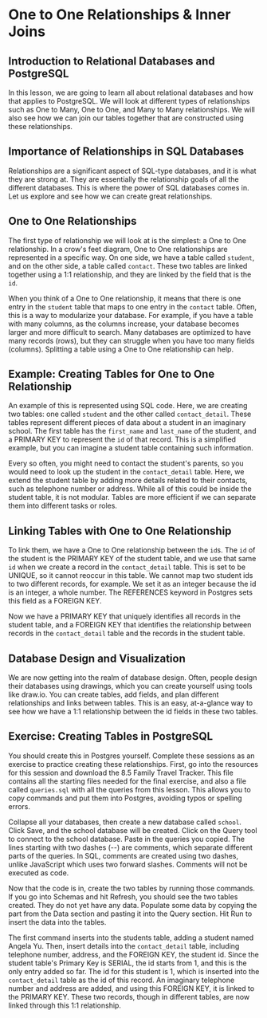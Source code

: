# One to One Relationships & Inner Joins

## Introduction to Relational Databases and PostgreSQL

In this lesson, we are going to learn all about relational databases and how that applies to PostgreSQL. We will look at different types of relationships such as One to Many, One to One, and Many to Many relationships. We will also see how we can join our tables together that are constructed using these relationships.

## Importance of Relationships in SQL Databases

Relationships are a significant aspect of SQL-type databases, and it is what they are strong at. They are essentially the relationship goals of all the different databases. This is where the power of SQL databases comes in. Let us explore and see how we can create great relationships.

## One to One Relationships

The first type of relationship we will look at is the simplest: a One to One relationship. In a crow's feet diagram, One to One relationships are represented in a specific way. On one side, we have a table called `student`, and on the other side, a table called `contact`. These two tables are linked together using a 1:1 relationship, and they are linked by the field that is the `id`.

When you think of a One to One relationship, it means that there is one entry in the `student` table that maps to one entry in the `contact` table. Often, this is a way to modularize your database. For example, if you have a table with many columns, as the columns increase, your database becomes larger and more difficult to search. Many databases are optimized to have many records (rows), but they can struggle when you have too many fields (columns). Splitting a table using a One to One relationship can help.

## Example: Creating Tables for One to One Relationship

An example of this is represented using SQL code. Here, we are creating two tables: one called `student` and the other called `contact_detail`. These tables represent different pieces of data about a student in an imaginary school. The first table has the `first_name` and `last_name` of the student, and a PRIMARY KEY to represent the `id` of that record. This is a simplified example, but you can imagine a student table containing such information.

Every so often, you might need to contact the student's parents, so you would need to look up the student in the `contact_detail` table. Here, we extend the student table by adding more details related to their contacts, such as telephone number or address. While all of this could be inside the student table, it is not modular. Tables are more efficient if we can separate them into different tasks or roles.

## Linking Tables with One to One Relationship

To link them, we have a One to One relationship between the `id`s. The `id` of the student is the PRIMARY KEY of the student table, and we use that same `id` when we create a record in the `contact_detail` table. This is set to be UNIQUE, so it cannot reoccur in this table. We cannot map two student ids to two different records, for example. We set it as an integer because the id is an integer, a whole number. The REFERENCES keyword in Postgres sets this field as a FOREIGN KEY.

Now we have a PRIMARY KEY that uniquely identifies all records in the student table, and a FOREIGN KEY that identifies the relationship between records in the `contact_detail` table and the records in the student table.

## Database Design and Visualization

We are now getting into the realm of database design. Often, people design their databases using drawings, which you can create yourself using tools like draw.io. You can create tables, add fields, and plan different relationships and links between tables. This is an easy, at-a-glance way to see how we have a 1:1 relationship between the id fields in these two tables.

## Exercise: Creating Tables in PostgreSQL

You should create this in Postgres yourself. Complete these sessions as an exercise to practice creating these relationships. First, go into the resources for this session and download the 8.5 Family Travel Tracker. This file contains all the starting files needed for the final exercise, and also a file called `queries.sql` with all the queries from this lesson. This allows you to copy commands and put them into Postgres, avoiding typos or spelling errors.

Collapse all your databases, then create a new database called `school`. Click Save, and the school database will be created. Click on the Query tool to connect to the school database. Paste in the queries you copied. The lines starting with two dashes (--) are comments, which separate different parts of the queries. In SQL, comments are created using two dashes, unlike JavaScript which uses two forward slashes. Comments will not be executed as code.

Now that the code is in, create the two tables by running those commands. If you go into Schemas and hit Refresh, you should see the two tables created. They do not yet have any data. Populate some data by copying the part from the Data section and pasting it into the Query section. Hit Run to insert the data into the tables.

The first command inserts into the students table, adding a student named Angela Yu. Then, insert details into the `contact_detail` table, including telephone number, address, and the FOREIGN KEY, the student id. Since the student table's Primary Key is SERIAL, the id starts from 1, and this is the only entry added so far. The id for this student is 1, which is inserted into the `contact_detail` table as the id of this record. An imaginary telephone number and address are added, and using this FOREIGN KEY, it is linked to the PRIMARY KEY. These two records, though in different tables, are now linked through this 1:1 relationship.
